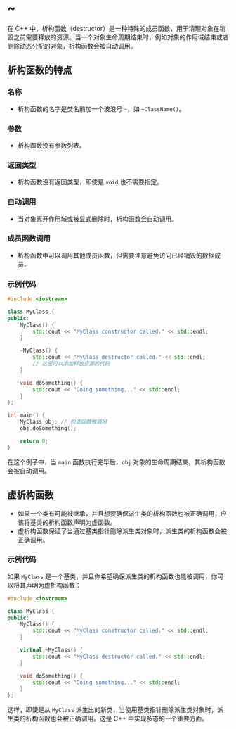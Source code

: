 # ~

在 C++ 中，析构函数（destructor）是一种特殊的成员函数，用于清理对象在销毁之前需要释放的资源。当一个对象生命周期结束时，例如对象的作用域结束或者删除动态分配的对象，析构函数会被自动调用。

## 析构函数的特点

### 名称

- 析构函数的名字是类名前加一个波浪号 `~`，如 `~ClassName()`。

### 参数

- 析构函数没有参数列表。

### 返回类型

- 析构函数没有返回类型，即使是 `void` 也不需要指定。

### 自动调用

- 当对象离开作用域或被显式删除时，析构函数会自动调用。

### 成员函数调用

- 析构函数中可以调用其他成员函数，但需要注意避免访问已经销毁的数据成员。

### 示例代码

```cpp
#include <iostream>

class MyClass {
public:
    MyClass() {
        std::cout << "MyClass constructor called." << std::endl;
    }

    ~MyClass() {
        std::cout << "MyClass destructor called." << std::endl;
        // 这里可以添加释放资源的代码
    }

    void doSomething() {
        std::cout << "Doing something..." << std::endl;
    }
};

int main() {
    MyClass obj; // 构造函数被调用
    obj.doSomething();

    return 0;
}
```

在这个例子中，当 `main` 函数执行完毕后，`obj` 对象的生命周期结束，其析构函数会被自动调用。

## 虚析构函数

- 如果一个类有可能被继承，并且想要确保派生类的析构函数也被正确调用，应该将基类的析构函数声明为虚函数。
- 虚析构函数保证了当通过基类指针删除派生类对象时，派生类的析构函数会被正确调用。

### 示例代码

如果 `MyClass` 是一个基类，并且你希望确保派生类的析构函数也能被调用，你可以将其声明为虚析构函数：

```cpp
#include <iostream>

class MyClass {
public:
    MyClass() {
        std::cout << "MyClass constructor called." << std::endl;
    }

    virtual ~MyClass() {
        std::cout << "MyClass destructor called." << std::endl;
    }

    void doSomething() {
        std::cout << "Doing something..." << std::endl;
    }
};
```

这样，即使是从 `MyClass` 派生出的新类，当使用基类指针删除派生类对象时，派生类的析构函数也会被正确调用。这是 C++ 中实现多态的一个重要方面。
